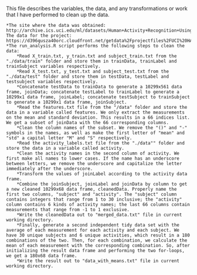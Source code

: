 This file describes the variables, the data, and any transformations or work that I have performed to clean up the data.

    *The site where the data was obtained:
    http://archive.ics.uci.edu/ml/datasets/Human+Activity+Recognition+Using+Smartphones
    The data for the project:
    https://d396qusza40orc.cloudfront.net/getdata%2Fprojectfiles%2FUCI%20HAR%20Dataset.zip
    *The run_analysis.R script performs the following steps to clean the data:
        *Read X_train.txt, y_train.txt and subject_train.txt from the "./data/train" folder and store them in trainData, trainLabel and trainSubject variables respectively.
        *Read X_test.txt, y_test.txt and subject_test.txt from the "./data/test" folder and store them in testData, testLabel and testsubject variables respectively.
        *Concatenate testData to trainData to generate a 10299x561 data frame, joinData; concatenate testLabel to trainLabel to generate a 10299x1 data frame, joinLabel; concatenate testSubject to trainSubject to generate a 10299x1 data frame, joinSubject.
        *Read the features.txt file from the "/data" folder and store the data in a variable called features. We only extract the measurements on the mean and standard deviation. This results in a 66 indices list. We get a subset of joinData with the 66 corresponding columns.
        *Clean the column names of the subset. We remove the "()" and "-" symbols in the names, as well as make the first letter of "mean" and "std" a capital letter "M" and "S" respectively.
        *Read the activity_labels.txt file from the "./data"" folder and store the data in a variable called activity.
        *Clean the activity names in the second column of activity. We first make all names to lower cases. If the name has an underscore between letters, we remove the underscore and capitalize the letter immediately after the underscore.
        *Transform the values of joinLabel according to the activity data frame.
        *Combine the joinSubject, joinLabel and joinData by column to get a new cleaned 10299x68 data frame, cleanedData. Properly name the first two columns, "subject" and "activity". The "subject" column contains integers that range from 1 to 30 inclusive; the "activity" column contains 6 kinds of activity names; the last 66 columns contain measurements that range from -1 to 1 exclusive.
        *Write the cleanedData out to "merged_data.txt" file in current working directory.
        *Finally, generate a second independent tidy data set with the average of each measurement for each activity and each subject. We have 30 unique subjects and 6 unique activities, which result in a 180 combinations of the two. Then, for each combination, we calculate the mean of each measurement with the corresponding combination. So, after initializing the result data frame and performing the two for-loops, we get a 180x68 data frame.
        *Write the result out to "data_with_means.txt" file in current working directory.
